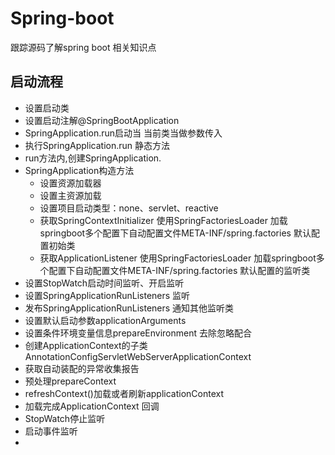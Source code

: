 # Spring-boot
跟踪源码了解spring boot 相关知识点
## 启动流程
* 设置启动类
* 设置启动注解@SpringBootApplication
* SpringApplication.run启动当 当前类当做参数传入
* 执行SpringApplication.run 静态方法
* run方法内,创建SpringApplication.
* SpringApplication构造方法
    * 设置资源加载器
    * 设置主资源加载
    * 设置项目启动类型：none、servlet、reactive
    * 获取SpringContextInitializer 使用SpringFactoriesLoader 加载springboot多个配置下自动配置文件META-INF/spring.factories 默认配置初始类
    * 获取ApplicationListener  使用SpringFactoriesLoader 加载springboot多个配置下自动配置文件META-INF/spring.factories 默认配置的监听类
* 设置StopWatch启动时间监听、开启监听
* 设置SpringApplicationRunListeners 监听
* 发布SpringApplicationRunListeners 通知其他监听类
* 设置默认启动参数applicationArguments
* 设置条件环境变量信息prepareEnvironment 去除忽略配合
* 创建ApplicationContext的子类AnnotationConfigServletWebServerApplicationContext
* 获取自动装配的异常收集报告
* 预处理prepareContext
* refreshContext()加载或者刷新applicationContext
* 加载完成ApplicationContext 回调
* StopWatch停止监听
* 启动事件监听
* 


    
    
    
    
    
    
    
    

